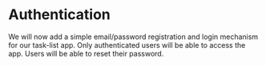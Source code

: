 # Authentication
We will now add a simple email/password registration and login mechanism for our
task-list app. Only authenticated users will be able to access the app.
Users will be able to reset their password.



